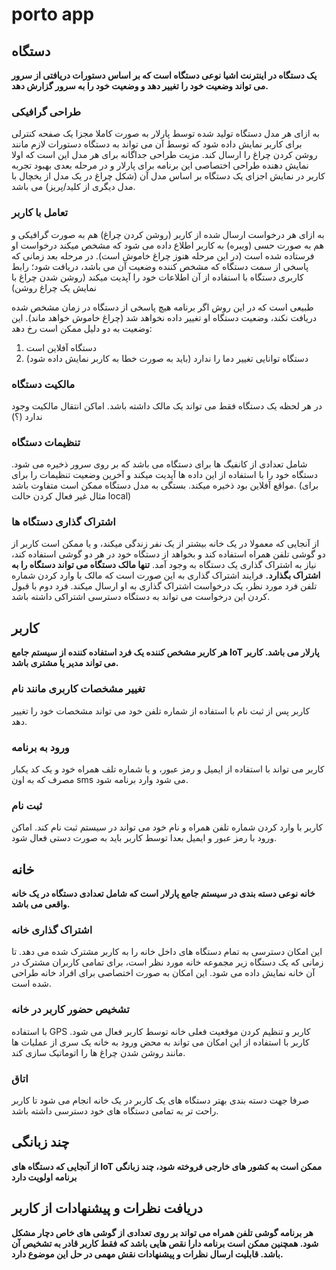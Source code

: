 # porto app

## دستگاه

**یک دستگاه در اینترنت اشیا نوعی دستگاه است که بر اساس دستورات دریافتی از سرور می تواند وضعیت خود را تغییر دهد و وضعیت خود را به سرور گزارش دهد.**

### طراحی گرافیکی

به ازای هر مدل دستگاه تولید شده توسط پارلار به صورت کاملا مجزا یک صفحه کنترلی برای کاربر نمایش داده شود که توسط آن می تواند به دستگاه دستورات لازم مانند روشن کردن چراغ را ارسال کند. مزیت طراحی جداگانه برای هر مدل این است که اولا نمایش دهنده طراحی اختصاصی این برنامه برای پارلار و در مرحله بعدی بهبود تجربه کاربر در نمایش اجزای یک دستگاه بر اساس مدل آن (شکل چراغ در یک مدل از یخچال با مدل دیگری از کلید/پریز) می باشد.

### تعامل با کاربر

به ازای هر درخواست ارسال شده از کاربر (روشن کردن چراغ) هم به صورت گرافیکی و هم به صورت حسی (ویبره) به کاربر اطلاع داده می شود که مشخص میکند درخواست او فرستاده شده است (در این مرحله هنوز چراغ خاموش است). در مرحله بعد زمانی که پاسخی از سمت دستگاه که مشخص کننده وضعیت آن می باشد، دریافت شود؛ رابط کاربری دستگاه با استفاده از آن اطلاعات خود را آپدیت میکند (روشن شدن چراغ با نمایش یک چراغ روشن)

طبیعی است که در این روش اگر برنامه هیچ پاسخی از دستگاه در زمان مشخص شده دریافت نکند، وضعیت دستگاه او تغییر داده نخواهد شد (چراغ خاموش خواهد ماند). این وضعیت به دو دلیل ممکن است رخ دهد:

1. دستگاه آفلاین است
2. دستگاه توانایی تغییر دما را ندارد (باید به صورت خطا به کاربر نمایش داده شود)

### مالکیت دستگاه

در هر لحظه یک دستگاه فقط می تواند یک مالک داشته باشد. اماکن انتقال مالکیت وجود ندارد (؟)

### تنظیمات دستگاه

شامل تعدادی از کانفیگ ها برای دستگاه می باشد که بر روی سرور ذخیره می شود. دستگاه خود را با استفاده از این داده ها آپدیت میکند و آخرین وضعیت تنظیمات را برای مواقع آفلاین بود ذخیره میکند. بستگی به مدل دستگاه ممکن است متفاوت باشد. (برای مثال غیر فعال کردن حالت local)

### اشتراک گذاری دستگاه ها

از آنجایی که معمولا در یک خانه بیشتر از یک نفر زندگی میکند، و یا ممکن است کاربر از دو گوشی تلفن همراه استفاده کند و بخواهد از دستگاه خود در هر دو گوشی استفاده کند، نیاز به اشتراک گذاری یک دستگاه به وجود آمد.
**تنها مالک دستگاه می تواند دستگاه را به اشتراک بگذارد.** فرایند اشتراک گذاری به این صورت است که مالک با وارد کردن شماره تلفن فرد مورد نظر، یک درخواست اشتراک گذاری به او ارسال میکند. فرد دوم با قبول کردن این درخواست می تواند به دستگاه دسترسی اشتراکی داشته باشد.

## کاربر

**هر کاربر مشخص کننده یک فرد استفاده کننده از سیستم جامع IoT پارلار می باشد. کاربر می تواند مدیر یا مشتری باشد.**

### تغییر مشخصات کاربری مانند نام

کاربر پس از ثبت نام با استفاده از شماره تلفن خود می تواند مشخصات خود را تغییر دهد.

### ورود به برنامه

کاربر می تواند با استفاده از ایمیل و رمز عبور، و یا شماره تلف همراه خود و یک کد یکبار مصرف که به اون sms می شود وارد برنامه شود.

### ثبت نام

کاربر با وارد کردن شماره تلفن همراه و نام خود می تواند در سیستم ثبت نام کند. اماکن ورود با رمز عبور و ایمیل بعدا توسط کاربر باید به صورت دستی فعال شود.

## خانه

**خانه نوعی دسته بندی در سیستم جامع پارلار است که شامل تعدادی دستگاه در یک خانه واقعی می باشد.**

### اشتراک گذاری خانه

این امکان دسترسی به تمام دستگاه های داخل خانه را به کاربر مشترک شده می دهد. تا زمانی که یک دستگاه زیر مجموعه خانه مورد نظر است، برای تمامی کاربران مشترک در آن خانه نمایش داده می شود. این امکان به صورت اختصاصی برای افراد خانه طراحی شده است.

### تشخیص حضور کاربر در خانه

با استفاده GPS کاربر و تنظیم کردن موقعیت فعلی خانه توسط کاربر فعال می شود. کاربر با استفاده از این امکان می تواند به محض ورود به خانه یک سری از عملیات ها مانند روشن شدن چراغ ها را اتوماتیک سازی کند.

### اتاق

صرفا جهت دسته بندی بهتر دستگاه های یک کاربر در یک خانه انجام می شود تا کاربر راحت تر به تمامی دستگاه های خود دسترسی داشته باشد.

## چند زبانگی

**از آنجایی که دستگاه های IoT ممکن است به کشور های خارجی فروخته شود، چند زبانگی برنامه اولویت دارد**

## دریافت نظرات و پیشنهادات از کاربر

**هر برنامه گوشی تلفن همراه می تواند بر روی تعدادی از گوشی های خاص دچار مشکل شود. همچنین ممکن است برنامه دارا نقص هایی باشد که فقط کاربر قادر به تشخیص آن باشد. قابلیت ارسال نظرات و پیشنهادات نقش مهمی در حل این موضوع دارد.**

